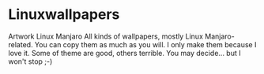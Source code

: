 # Linuxwallpapers
Artwork Linux Manjaro
All kinds of wallpapers, mostly Linux Manjaro-related. You can copy them as much as you will. I only make them because I love it. Some of theme are good, others terrible. You may decide... but I won't stop ;-)
